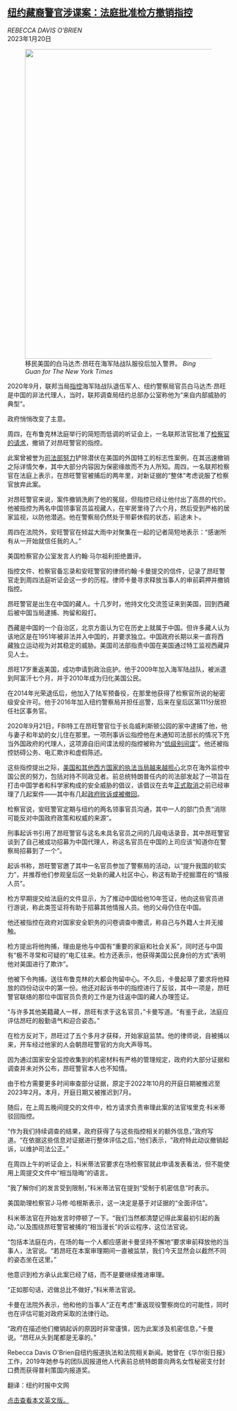 <!--1674194823000-->
[纽约藏裔警官涉谍案：法庭批准检方撤销指控](https://cn.nytimes.com/usa/20230120/nypd-officer-china-spy-angwang/)
------

<address>REBECCA DAVIS O'BRIEN</address><time pudate="2023-01-20 02:02:23" datetime="2023-01-20 02:02:23">2023年1月20日</time><figure><img src="https://images.weserv.nl/?url=static01.nyt.com/images/2023/01/19/nyregion/19ny-spycase-dropped-new/19ny-spycase-dropped-new-master1050.jpg" width="1050" height="700"><figcaption>移民美国的白马达杰·昂旺在海军陆战队服役后加入警界。 <cite>Bing Guan for The New York Times</cite></figcaption></figure><section><p>2020年9月，联邦当局<a href="https://cn.nytimes.com/usa/20200922/nypd-china-tibet-spy/">指控</a>海军陆战队退伍军人、纽约警察局官员白马达杰·昂旺是中国的非法代理人，当时，联邦调查局纽约总部办公室称他为“来自内部威胁的典型”。</p><p>政府悄悄改变了主意。</p><p>周四，在布鲁克林法庭举行的简短而低调的听证会上，一名联邦法官批准了<a href="https://cn.nytimes.com/usa/20230117/nypd-officer-china-spy-angwang/">检察官的请求</a>，撤销了对昂旺警官的指控。</p><p>此案曾被誉为<a href="https://cn.nytimes.com/world/20230113/china-outpost-new-york/">司法部努力</a>铲除潜伏在美国的外国特工的标志性案例，在其迅速撤销之际详情欠奉，其中大部分内容因为保密缘故而不为人所知。周四，一名联邦检察官在法庭上表示，在昂旺警官被捕后的两年里，对新证据的“整体”考虑说服了检察官放弃此案。</p><p>对昂旺警官来说，案件撤销洗刷了他的冤屈，但指控已经让他付出了高昂的代价。他被指控为两名中国领事官员监视藏人，在牢房里待了六个月，然后受到严格的居家监视，以防他潜逃。他在警察局仍然处于带薪休假的状态，前途未卜。</p><p>周四在法院外，安旺警官在倾盆大雨中对聚集在一起的记者简短地表示：“感谢所有从一开始就信任我的人。”</p><p>美国检察官办公室发言人约翰·马尔祖利拒绝置评。</p><p>指控文件、检察官备忘录和安旺警官的律师约翰·卡曼提交的信件，记录了昂旺警官走到周四法庭听证会这一步的历程。律师卡曼寻求释放当事人的审前羁押并撤销指控。</p><p>昂旺警官是出生在中国的藏人。十几岁时，他持文化交流签证来到美国，回到西藏后被中国当局逮捕、拘留和殴打。</p><p>西藏是中国的一个自治区，北京方面认为它在历史上就属于中国。但许多藏人认为该地区是在1951年被非法并入中国的，并要求独立。中国政府长期以来一直将西藏独立运动视为对其稳定的威胁。美国司法部指责中国在美国通过特工监视西藏异见人士。</p><p>昂旺17岁重返美国，成功申请到政治庇护。他于2009年加入海军陆战队，被派遣到阿富汗七个月，并于2010年成为归化美国公民。</p><p>在2014年光荣退伍后，他加入了陆军预备役，在那里他获得了检察官所说的秘密级安全许可。他于2016年加入纽约警察局并担任巡警，后来在皇后区第111分居担任社区事务官。</p><p>2020年9月21日，FBI特工在昂旺警官位于长岛威利斯顿公园的家中逮捕了他，他与妻子和年幼的女儿住在那里。一项刑事诉讼指控他在未通知司法部长的情况下充当外国政府的代理人，这项源自旧间谍法规的指控被称为“<a href="https://www.nytimes.com/2022/11/07/nyregion/trump-advisor-thomas-barrack-aquitted-trial.html">低级别间谍</a>”。他还被指控妨碍公务、电汇欺诈和虚假陈述。</p><p>这些指控提出之际，<a href="https://cn.nytimes.com/world/20230113/china-outpost-new-york/" title="Link: https://cn.nytimes.com/world/20230113/china-outpost-new-york/">美国和其他西方国家的执法当局越来越担心</a>北京在海外监控中国公民的努力，包括对持不同政见者。前总统特朗普任内的司法部发起了一项旨在打击中国学者和科学家构成的安全威胁的倡议，该倡议在去年<a href="https://www.nytimes.com/2022/02/23/us/politics/china-trump-justice-department.html">正式取消</a>之前已经审理了几起案件——其中有几起<a href="https://cn.nytimes.com/usa/20220121/gang-chen-mit-china-initiative/">政府败诉或被撤回</a>。</p><p>检察官说，安旺警官定期与纽约的两名领事官员沟通，其中一人的部门负责“消除可能反对中国政府政策和权威的来源”。</p><p>刑事起诉书引用了昂旺警官与这名未具名官员之间的几段电话录音，其中昂旺警官谈到了自己被成功招募为中国代理人，称这名官员在中国的上司应该“知道你在警察局招募到了一个”。</p><p>起诉书称，昂旺警官邀了其中一名官员参加了警察局的活动，以“提升我国的软实力”，并推荐他们参观皇后区一处新的藏人社区中心，称这有助于挖掘潜在的“情报人员”。</p><p>检方早期提交给法庭的文件显示，为了推动中国给他10年签证，他向这些官员进行游说，称此类签证将有助于招募其他情报人员。他的父母仍住在中国。</p><p>他还被指控在政府对国家安全职务的问卷调查中撒谎，称自己与外籍人士并无接触。</p><p>检方提出将他拘捕，理由是他与中国有“重要的家庭和社会关系”，同时还与中国有“极不寻常和可疑的”电汇往来。检方还表示，他获得美国公民身份的方式“表明他对美国进行了欺诈”。</p><p>他被下令拘捕，送往布鲁克林的大都会拘留中心。不久后，卡曼起草了要求将他释放的四份动议中的第一份。他还对起诉书中的指控进行了反驳，其中一项是，昂旺警官联络的那位中国官员负责的工作是为往返中国的藏人办理签证。</p><p>“与许多其他美籍藏人一样，昂旺有求于这名官员，”卡曼写道。“有鉴于此，法庭应评估昂旺的殷勤语气和迎合姿态。”</p><p>在检方反对下，昂旺过了五个多月才获释，开始家庭监禁。他的律师说，自被捕以来，开车经过他家的人会朝昂旺警官的方向大声辱骂。</p><p>因为通过国家安全监控收集到的机密材料有严格的管理规定，政府的大部分证据和调查并未对外公布，昂旺警官本人也不知情。</p><p>由于检方需要更多时间审查部分证据，原定于2022年10月的开庭日期被推迟至2023年2月。本月，开庭日期又被推迟到7月。</p><p>随后，在上周五晚间提交的文件中，检方请求负责审理此案的法官埃里克·科米蒂驳回指控。</p><p>“作为我们持续调查的结果，政府获得了与这些指控相关的额外信息，”政府写道。“在依据这些信息对证据进行整体评估之后，”他们表示，“政府特此动议撤销起诉，以维护司法公正。”</p><p>在周四上午的听证会上，科米蒂法官要求在场检察官就此申请发表看法，但不能使用上周提交文件中“相当隐晦”的语言。</p><p>“我了解你们的发言受到限制，”科米蒂法官在提到“受制于机密信息”时表示。</p><p>美国助理检察官J·马修·哈根斯表示，这一决定是基于对证据的“全面评估”。</p><p>科米蒂法官在开始发言时停顿了一下。“我们当然都清楚记得此案最初引起的轰动，”以及围绕昂旺警官被捕的“相当漫长”的诉讼程序，这位法官说。</p><p>“包括本法庭在内，在场的每一个人都应感谢卡曼坚持不懈地”要求审前释放他的当事人，法官说。“若昂旺在本案审理期间一直被监禁，我们今天显然会以截然不同的姿态坐在这里。”</p><p>他意识到检方承认此案已经了结，而不是要继续推进审理。</p><p>“正如那句话，迟做总比不做好，”科米蒂法官说。</p><p>卡曼在法院外表示，他和他的当事人“正在考虑”重返现役警察岗位的可能性，同时也在评估可能对政府采取的法律行动。<br></p><p>“政府在描述他们撤销起诉的原因时非常谨慎，因为此案涉及机密信息，”卡曼说。“昂旺从头到尾都是无辜的。”</p></section><footer><p>Rebecca Davis O'Brien自纽约报道执法和法院相关新闻。她曾在《华尔街日报》工作，2019年她参与的团队因报道他人代表前总统特朗普向两名女性秘密支付封口费而获得普利策国内报道奖。</p><p>翻译：纽约时报中文网</p><a rel="nofollow" target="_blank" href="https://www.nytimes.com/2023/01/19/nyregion/nypd-officer-china-spy-angwang.html">点击查看本文英文版。</a></footer>
